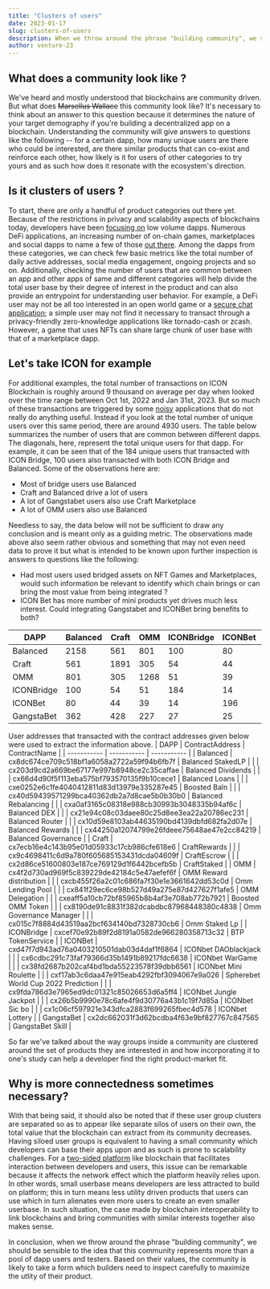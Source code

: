 ```yaml
---
title: "Clusters of users"
date: 2023-01-17
slug: clusters-of-users
description: When we throw around the phrase "building community", we should be sensible to the idea that this community represents more than a pool of dapp users and testers. What does a community look like?
author: venture-23
---
```


## What does a community look like ?
We've heard and mostly understood that blockchains are community driven. But what does  ~~Marsellus Wallace~~ this community look like? It's necessary to think about an answer to this question because it determines the nature of your target demography if you're building a decentralized app on a blockchain. Understanding the community will give answers to questions like the following -- for a certain dapp, how many unique users are there who could be interested, are there similar products that can co-exist and reinforce each other, how likely is it for users of other categories to try yours and as such how does it resonate with the ecosystem's direction.

## Is it clusters of users ?
To start, there are only a handful of product categories out there yet. Because of the restrictions in privacy and scalability aspects of blockchains today, developers have been [focusing on](https://youtu.be/DVj3uMwohSQ?t=289) low volume dapps. Numerous DeFi applications, an increasing number of on-chain games, marketplaces and social dapps to name a few of those [out there](https://dappradar.com/rankings). Among the dapps from these categories, we can check few basic metrics like the total number of daily active addresses, social media engagement, ongoing projects and so on. Additionally, checking the number of users that are common between an app and other apps of same and different categories will help divide the total user base by their degree of interest in the product and can also provide an entrypoint for understanding user behavior. For example, a DeFi user may not be all too interested in an open world game or a [secure chat application](https://github.com/njofce/zk-chat); a simple user may not find it necessary to transact through a privacy-friendly zero-knowledge applications like tornado-cash or zcash. However, a game that uses NFTs can share large chunk of user base with that of a marketplace dapp. 

## Let's take ICON for example
For additional examples, the total number of transactions on ICON Blockchain is roughly around 9 thousand on average per day when looked over the time range between Oct 1st, 2022 and Jan 31st, 2023. But so much of these transactions are triggered by some [noisy](https://tracker.icon.community/contract/cx9e3cadcc1a4be3323ea23371b84575abb32703ae) applications that do not really do anything useful. Instead if you look at the total number of unique users over this same period, there are around 4930 users. The table below summarizes the number of users that are common between different dapps. The diagonals, here, represent the total unique users for that dapp. For example, it can be seen that of the 184 unique users that transacted with ICON Bridge, 100 users also transacted with both ICON Bridge and Balanced. Some of the observations here are:
 - Most of bridge users use Balanced
 - Craft and Balanced drive a lot of users
 - A lot of Gangstabet users also use Craft Marketplace
 - A lot of OMM users also use Balanced

Needless to say, the data below will not be sufficient to draw any conclusion and is meant only as a guiding metric. The observations made above also seem rather obvious and something that may not even need data to prove it but what is intended to be known upon further inspection is answers to questions like the following:
 - Had most users used bridged assets on NFT Games and Marketplaces, would such information be relevant to identify which chain brings or can bring the most value from being integrated ?
 - ICON Bet has more number of mini products yet drives much less interest. Could integrating Gangstabet and ICONBet bring benefits to both?


| DAPP        | Balanced    | Craft       | OMM         | ICONBridge  | ICONBet     | GangstaBet   |
| ----------- | ----------- | ----------- | ----------- | ----------- | ----------- | ------------ |
| Balanced    | 2158        | 561         | 801         | 100         | 80          | 362          |
| Craft       | 561         | 1891        | 305         | 54          | 44          | 428          |
| OMM         | 801         | 305         | 1268        | 51          | 39          | 227          |
| ICONBridge  | 100         | 54          | 51          | 184         | 14          | 27           |
| ICONBet     | 80          | 44          | 39          | 14          | 196         | 25           |
| GangstaBet  | 362         | 428         | 227         | 27          | 25          | 720          |

User addresses that transacted with the contract addresses given below were used to extract the information above. 
| DAPP       | ContractAddress | ContractName |
| ----------- | ----------- | ----------- |
| Balanced      | cx8dc674ce709c518bf1a6058a2722a59f94b6fb7f  | Balanced StakedLP  |
|               | cx203d9cd2a669be67177e997b8948ce2c35caffae  | Balanced Dividends  |
|               | cx66d4d90f5f113eba575bf793570135f9b10cece1  | Balanced Loans  |
|               | cxe0252e6c1fe4040412811d83d13979e335287e45  | Boosted Baln  |
|               | cx40d59439571299bca40362db2a7d8cae5b0b30b0  | Balanced Rebalancing  |
|               | cxa0af3165c08318e988cb30993b3048335b94af6c  | Balanced DEX  |
|               | cx21e94c08c03daee80c25d8ee3ea22a20786ec231  | Balanced Router  |
|               | cx10d59e8103ab44635190bd4139dbfd682fa2d07e  | Balanced Rewards  |
|               | cx44250a12074799e26fdeee75648ae47e2cc84219  | Balanced Governance  |
| Craft   | cx7ecb16e4c143b95e01d05933c17cb986cfe618e6    | CraftRewards   |
|         | cx9c4698411c6d9a780f605685153431dcda04609f    | CraftEscrow    |
|         | cx2d86ce51600803e187ce769129d1f6442bcefb5b    | CraftStaked    |
| OMM   | cx4f2d730ad969f5c839229de42184c5e47aefef6f  | OMM Reward distribution   |
|    | cxcb455f26a2c01c686fa7f30e1e3661642dd53c0d  | Omm Lending Pool   |
|    | cx841f29ec6ce98b527d49a275e87d427627f1afe5  | OMM Delegation   |
|    | cxeaff5a10cb72bf85965b8b4af3e708ab772b7921  | Boosted OMM Token   |
|    | cx8190de91c8831f382dcabdbc87968448380c4838  | Omm Governance Manager   |
|    | cx015c7f8884d43519aa2bcf634140bd7328730cb6  | Omm Staked Lp   |
| ICONBridge   | cxcef70e92b89f2d8191a0582de966280358713c32        | BTP TokenService       |
| ICONBet   | cxd47f7d943ad76a0403210501dab03d4daf1f6864   | ICONbet DAOblackjack   |
|    | cx6cdbc291c73faf79366d35b1491b89217fdc6638   | ICONbet WarGame   |
|    | cx38fd2687b202caf4bd1bda55223578f39dbb6561   | ICONbet Mini Roulette   |
|    | cxf17ab3c6daa47e915eab4292fbf3094067e9a026   | Spherebet World Cup 2022 Prediction   |
|    | cx9fda786d3e7965ed9dc01321c85026653d6a5ff4   | ICONbet Jungle Jackpot   |
|    | cx26b5b9990e78c6afe4f9d30776a43b1c19f7d85a   | ICONbet Sic bo   |
|    | cx1c06cf597921e343dfca2883f699265fbec4d578   | ICONbet Lottery   |
| GangstaBet | cx2dc662031f3d62bcdba4f63e9bf827767c847565 | GangstaBet Skill	|


So far we've talked about the way groups inside a community are clustered around the set of products they are interested in and how incorporating it to one's study can help a developer find the right product-market fit. 

## Why is more connectedness sometimes necessary?
With that being said, it should also be noted that if these user group clusters are separated so as to appear like separate silos of users on their own, the total value that the blockchain can extract from its community decreases. Having siloed user groups is equivalent to having a small community which developers can base their apps upon and as such is prone to scalability challenges. For a [two-sided platform](https://hbr.org/2019/01/why-some-platforms-thrive-and-others-dont) like blockchain that facilitates interaction between developers and users, this issue can be remarkable because it affects the network effect which the platform heavily relies upon. In other words, small userbase means developers are less attracted to build on platform; this in turn means less utility driven products that users can use which in turn alienates even more users to create an even smaller userbase. In such situation, the case made by blockchain interoperability to link blockchains and bring communities with similar interests together also makes sense.


In conclusion, when we throw around the phrase "building community", we should be sensible to the idea that this community represents more than a pool of dapp users and testers. Based on their values, the community is likely to take a form which builders need to inspect carefully to maximize the utlity of their product. 
